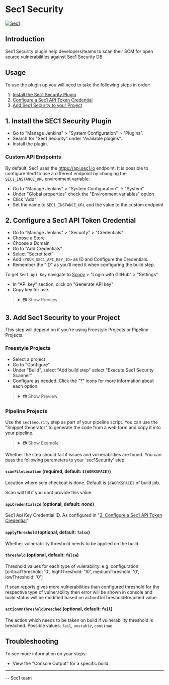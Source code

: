 # Sec1 Security

[![Sec1](https://digitalassets.sec1.io/sec1-logo-512x512.png)](https://sec1.io)

## Introduction

Sec1 Security plugin help developers/teams to scan their SCM for open source vulnerabilities against Sec1 Security DB

## Usage
To use the plugin up you will need to take the following steps in order:

1. [Install the Sec1 Security Plugin](#1-install-the-sec1-security-plugin)
2. [Configure a Sec1 API Token Credential](#2-configure-a-sec1-api-token-credential)
3. [Add Sec1 Security to your Project](#3-add-sec1-security-to-your-project)

## 1. Install the SEC1 Security Plugin

- Go to "Manage Jenkins" > "System Configuration" > "Plugins".
- Search for "Sec1 Security" under "Available plugins".
- Install the plugin.

### Custom API Endpoints

By default, Sec1 uses the https://api.sec1.io endpoint. 
It is possible to configure Sec1 to use a different endpoint by changing the `SEC1_INSTANCE_URL` environment variable:

- Go to "Manage Jenkins" > "System Configuration" -> "System"
- Under "Global properties" check the "Environment variables" option
- Click "Add"
- Set the name to `SEC1_INSTANCE_URL` and the value to the custom endpoint


## 2. Configure a Sec1 API Token Credential

- Go to "Manage Jenkins" > "Security" > "Credentials"
- Choose a Store
- Choose a Domain
- Go to "Add Credentials"
- Select "Secret text"
- Add `<YOUR_SEC1_API_KEY_ID>` as ID and Configure the Credentials.
- Remember the "ID" as you'll need it when configuring the build step.

To get `Sec1 Api Key` navigate to [Scopy](https://scopy.sec1.io/) > "Login with GitHub" > "Settings" 
- In "API key" section, click on "Generate API key"
- Copy key for use.

<blockquote>
<details>
<summary>📷 Show Preview</summary>

![Sec1 API Token](docs/sec1-configuration-api-key.png)

</details>
</blockquote>

## 3. Add Sec1 Security to your Project

This step will depend on if you're using Freestyle Projects or Pipeline Projects.

### Freestyle Projects

- Select a project
- Go to "Configure"
- Under "Build", select "Add build step" select "Execute Sec1 Security Scanner"
- Configure as needed. Click the "?" icons for more information about each option.

<blockquote>
<details>
<summary>📷 Show Preview</summary>

![Basic configuration](docs/sec1-buildstep.png)

</details>
</blockquote>

### Pipeline Projects

Use the `sec1Security` step as part of your pipeline script. You can use the "Snippet Generator" to generate the code
from a web form and copy it into your pipeline.

<blockquote>
<details>
<summary>📷 Show Example</summary>

```groovy
pipeline {
  agent any

  stages {
    stage('Build') {
      steps {
        echo 'Building...'
      }
    }
    stage('Sec1 Security') {
            steps {
                script {
                    sec1Security (
                        scanFileLocation: "${WORKSPACE}", // this is the location of you scm checkout directory. if not configured don't change it.
                        apiCredentialsId: "<Your Sec1 Api Key ID>", 
                        //optional
                        applyThreshold: true,
                        actionOnThresholdBreached: "unstable",
                        threshold: [criticalThreshold: '0', highThreshold: '0']
                    )
                }
            }
        }
    stage('Deploy') {
      steps {
        echo 'Deploying...'
      }
    }
  }
}
```

</details>
</blockquote>
Whether the step should fail if issues and vulnerabilities are found.
You can pass the following parameters to your `sec1Security` step.

#### `scanFileLocation` (required, default: `${WORKSPACE}`)

Location where scm checkout is done. Default is `${WORKSPACE}` of build job.

Scan will fill if you dont provide this value.

#### `apiCredentialsId` (optional, default: *none*)

Sec1 Api Key Credential ID. As configured in "[2. Configure a Sec1 API Token Credential](#2-configure-a-sec1-api-token-credential)".

#### `applyThreshold` (optional, default: `false`)

Whether vulnerability threshold needs to be applied on the build.

#### `threshold` (optional, default: `false`)

Threshold values for each type of vulerability. e.g. configuration:
[criticalThreshold: '0', highThreshold: '10', mediumThreshold: '0', lowThreshold: '0']

If scan reports gives more vulnerabilities than configured threshold for the respective type of vulnerability then error will be shown in console and build status will be modified based on actionOnThresholdBreached value.

#### `actionOnThresholdBreached` (optional, default: `fail`)

The action which needs to be taken on build if vulnerability threshold is breached. Possible values: `fail`, `unstable`, `continue`

## Troubleshooting

To see more information on your steps:

- View the "Console Output" for a specific build.

---

-- Sec1 team